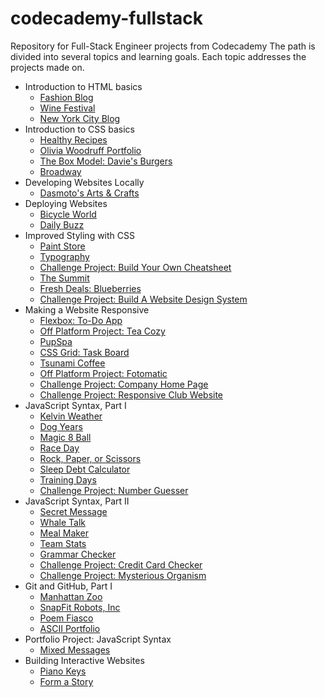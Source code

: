 # codecademy-fullstack
Repository for Full-Stack Engineer projects from Codecademy
The path is divided into several topics and learning goals. Each topic addresses the projects made on.

- Introduction to HTML basics
  - [Fashion Blog](fashion_blog)
  - [Wine Festival](wine_festival)
  - [New York City Blog](new_york_city_blog)
- Introduction to CSS basics
  - [Healthy Recipes](healthy_recipes)
  - [Olivia Woodruff Portfolio](olivia_woodruff_portfolio)
  - [The Box Model: Davie's Burgers](davies_burgers)
  - [Broadway](broadway)
- Developing Websites Locally
  - [Dasmoto's Arts & Crafts](dasmotos_arts_crafts)
- Deploying Websites
  - [Bicycle World](bicycle_world)
  - [Daily Buzz](daily_buzz)
- Improved Styling with CSS
  - [Paint Store](paint_store)
  - [Typography](typography)
  - [Challenge Project: Build Your Own Cheatsheet](build_your_own_cheatsheet)
  - [The Summit](the_summit)
  - [Fresh Deals: Blueberries](fresh_blueberries)
  - [Challenge Project: Build A Website Design System](build_website_design_system)
- Making a Website Responsive
  - [Flexbox: To-Do App](to_do_app)
  - [Off Platform Project: Tea Cozy](tea_cozy)
  - [PupSpa](pup_spa)
  - [CSS Grid: Task Board](task_board)
  - [Tsunami Coffee](tsunami_coffee)
  - [Off Platform Project: Fotomatic](fotomatic)
  - [Challenge Project: Company Home Page](company_homepage)
  - [Challenge Project: Responsive Club Website](responsive_club_website)
- JavaScript Syntax, Part I
  - [Kelvin Weather](kelvin_weather)
  - [Dog Years](dog_years)
  - [Magic 8 Ball](magic_8ball)
  - [Race Day](race_day)
  - [Rock, Paper, or Scissors](rock_paper_scissors)
  - [Sleep Debt Calculator](sleep_debt_calculator)
  - [Training Days](training_days)
  - [Challenge Project: Number Guesser](number_guesser)
- JavaScript Syntax, Part II
  - [Secret Message](secret_message)
  - [Whale Talk](whale_talk)
  - [Meal Maker](meal_maker)
  - [Team Stats](team_stats)
  - [Grammar Checker](grammar_checker)
  - [Challenge Project: Credit Card Checker](credit_card_checker)
  - [Challenge Project: Mysterious Organism](mysterious_organism)
- Git and GitHub, Part I
  - [Manhattan Zoo](manhattan_zoo)
  - [SnapFit Robots, Inc](snapfit_robots_inc)
  - [Poem Fiasco](poem_fiasco)
  - [ASCII Portfolio](ascii_portfolio)
- Portfolio Project: JavaScript Syntax
  - [Mixed Messages](mixed_messages)
- Building Interactive Websites
  - [Piano Keys](piano_keys)
  - [Form a Story](form-story)
   
